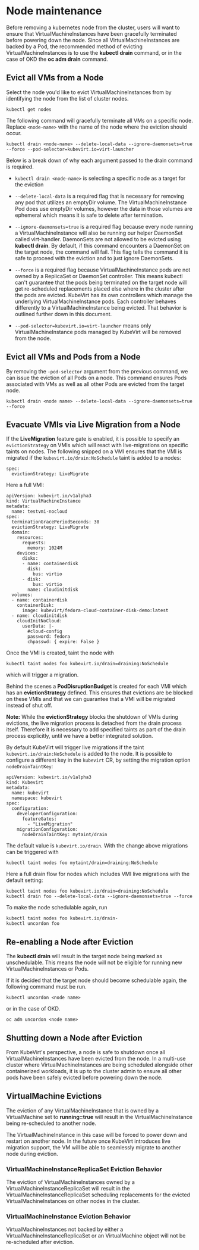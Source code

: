 # Node maintenance

Before removing a kubernetes node from the cluster, users will want to
ensure that VirtualMachineInstances have been gracefully terminated
before powering down the node. Since all VirtualMachineInstances are
backed by a Pod, the recommended method of evicting
VirtualMachineInstances is to use the **kubectl drain** command, or in
the case of OKD the **oc adm drain** command.

## Evict all VMs from a Node

Select the node you'd like to evict VirtualMachineInstances from by
identifying the node from the list of cluster nodes.

`kubectl get nodes`

The following command will gracefully terminate all VMs on a specific
node. Replace `<node-name>` with the name of the node where the eviction should occur.

`kubectl drain <node-name> --delete-local-data --ignore-daemonsets=true --force --pod-selector=kubevirt.io=virt-launcher`

Below is a break down of why each argument passed to the drain command
is required.

-   `kubectl drain <node-name>` is selecting a specific node as a target
    for the eviction

-   `--delete-local-data` is a required flag that is necessary for
    removing any pod that utilizes an emptyDir volume. The
    VirtualMachineInstance Pod does use emptyDir volumes, however the
    data in those volumes are ephemeral which means it is safe to delete
    after termination.

-   `--ignore-daemonsets=true` is a required flag because every node
    running a VirtualMachineInstance will also be running our helper
    DaemonSet called virt-handler. DaemonSets are not allowed to be
    evicted using **kubectl drain**. By default, if this command
    encounters a DaemonSet on the target node, the command will fail.
    This flag tells the command it is safe to proceed with the eviction
    and to just ignore DaemonSets.

-   `--force` is a required flag because VirtualMachineInstance pods are
    not owned by a ReplicaSet or DaemonSet controller. This means
    kubectl can't guarantee that the pods being terminated on the target
    node will get re-scheduled replacements placed else where in the
    cluster after the pods are evicted. KubeVirt has its own controllers
    which manage the underlying VirtualMachineInstance pods. Each
    controller behaves differently to a VirtualMachineInstance being
    evicted. That behavior is outlined further down in this document.

-   `--pod-selector=kubevirt.io=virt-launcher` means only
    VirtualMachineInstance pods managed by KubeVirt will be removed from
    the node.

## Evict all VMs and Pods from a Node

By removing the `-pod-selector` argument from the previous command, we
can issue the eviction of all Pods on a node. This command ensures Pods
associated with VMs as well as all other Pods are evicted from the
target node.

`kubectl drain <node name> --delete-local-data --ignore-daemonsets=true --force`

## Evacuate VMIs via Live Migration from a Node

If the **LiveMigration** feature gate is enabled, it is possible to
specify an `evictionStrategy` on VMIs which will react with
live-migrations on specific taints on nodes. The following snipped on a
VMI ensures that the VMI is migrated if the
`kubevirt.io/drain:NoSchedule` taint is added to a nodes:

    spec:
      evictionStrategy: LiveMigrate

Here a full VMI:

    apiVersion: kubevirt.io/v1alpha3
    kind: VirtualMachineInstance
    metadata:
      name: testvmi-nocloud
    spec:
      terminationGracePeriodSeconds: 30
      evictionStrategy: LiveMigrate
      domain:
        resources:
          requests:
            memory: 1024M
        devices:
          disks:
          - name: containerdisk
            disk:
              bus: virtio
          - disk:
              bus: virtio
            name: cloudinitdisk
      volumes:
      - name: containerdisk
        containerDisk:
          image: kubevirt/fedora-cloud-container-disk-demo:latest
      - name: cloudinitdisk
        cloudInitNoCloud:
          userData: |-
            #cloud-config
            password: fedora
            chpasswd: { expire: False }

Once the VMI is created, taint the node with

    kubectl taint nodes foo kubevirt.io/drain=draining:NoSchedule

which will trigger a migration.

Behind the scenes a **PodDisruptionBudget** is created for each VMI
which has an **evictionStrategy** defined. This ensures that evictions
are be blocked on these VMIs and that we can guarantee that a VMI will
be migrated instead of shut off.

**Note:** While the **evictionStrategy** blocks the shutdown of VMIs
during evictions, the live migration process is detached from the drain
process itself. Therefore it is necessary to add specified taints as
part of the drain process explicitly, until we have a better integrated
solution.

By default KubeVirt will trigger live migrations if the taint
`kubevirt.io/drain:NoSchedule` is added to the node. It is possible to
configure a different key in the `kubevirt` CR, by
setting the migration option `nodeDrainTaintKey`:

    apiVersion: kubevirt.io/v1alpha3
    kind: Kubevirt
    metadata:
      name: kubevirt
      namespace: kubevirt
    spec:
      configuration:
        developerConfiguration:
          featureGates:
            - "LiveMigration"
        migrationConfiguration:
          nodeDrainTaintKey: mytaint/drain

The default value is `kubevirt.io/drain`. With the change above
migrations can be triggered with

    kubectl taint nodes foo mytaint/drain=draining:NoSchedule

Here a full drain flow for nodes which includes VMI live migrations with
the default setting:

    kubectl taint nodes foo kubevirt.io/drain=draining:NoSchedule
    kubectl drain foo --delete-local-data --ignore-daemonsets=true --force

To make the node schedulable again, run

    kubectl taint nodes foo kubevirt.io/drain-
    kubectl uncordon foo

## Re-enabling a Node after Eviction

The **kubectl drain** will result in the target node being marked as
unschedulable. This means the node will not be eligible for running new
VirtualMachineInstances or Pods.

If it is decided that the target node should become schedulable again,
the following command must be run.

`kubectl uncordon <node name>`

or in the case of OKD.

`oc adm uncordon <node name>`

## Shutting down a Node after Eviction

From KubeVirt's perspective, a node is safe to shutdown once all
VirtualMachineInstances have been evicted from the node. In a multi-use
cluster where VirtualMachineInstances are being scheduled alongside
other containerized workloads, it is up to the cluster admin to ensure
all other pods have been safely evicted before powering down the node.

## VirtualMachine Evictions

The eviction of any VirtualMachineInstance that is owned by a
VirtualMachine set to **running=true** will result in the
VirtualMachineInstance being re-scheduled to another node.

The VirtualMachineInstance in this case will be forced to power down and
restart on another node. In the future once KubeVirt introduces live
migration support, the VM will be able to seamlessly migrate to another
node during eviction.

### VirtualMachineInstanceReplicaSet Eviction Behavior

The eviction of VirtualMachineInstances owned by a
VirtualMachineInstanceReplicaSet will result in the
VirtualMachineInstanceReplicaSet scheduling replacements for the evicted
VirtualMachineInstances on other nodes in the cluster.

### VirtualMachineInstance Eviction Behavior

VirtualMachineInstances not backed by either a
VirtualMachineInstanceReplicaSet or an VirtualMachine object will not be
re-scheduled after eviction.
